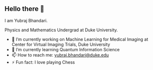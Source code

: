 ## Hello there 👋

I am Yubraj Bhandari.

Physics and Mathematics Undergrad at Duke University.

- 🔭 I’m currently working on Machine Learning for Medical Imaging at Center for Virtual Imaging Trials, Duke University
- 🌱 I’m currently learning Quantum Information Science
- 📫 How to reach me: yubraj.bhandari@duke.edu
- ⚡ Fun fact: I love playing Chess
